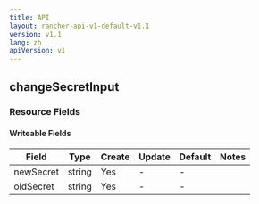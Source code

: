 ```yaml
---
title: API
layout: rancher-api-v1-default-v1.1
version: v1.1
lang: zh
apiVersion: v1
---
```


## changeSecretInput



### Resource Fields

#### Writeable Fields

Field | Type | Create | Update | Default | Notes
---|---|---|---|---|---
newSecret | string | Yes | - | - | 
oldSecret | string | Yes | - | - | 



<br>
